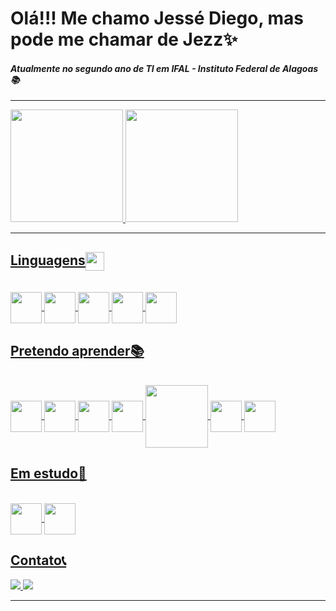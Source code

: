 # Olá!!! Me chamo Jessé Diego, mas pode me chamar de Jezz✨

#### *Atualmente no segundo ano de TI em IFAL - Instituto Federal de Alagoas📚*

<hr>

 <div>
  <a href="https://github.com/JezzDiego">
  <img height="180em" src="https://github-readme-stats.vercel.app/api?username=JezzDiego&show_icons=true&theme=dark&include_all_commits=true&count_private=true"/>
  <img height="180em" src="https://github-readme-stats.vercel.app/api/top-langs/?username=JezzDiego&layout=compact&langs_count=7&theme=dark"/>
</div> 
  
  <hr>
  
 ## Linguagens<img align="center" height="30em" src="https://cdn.jsdelivr.net/gh/devicons/devicon/icons/devicon/devicon-original.svg" />
<div style="display: inline_block"><br>
  
  <img align="center" height="50em" src="https://cdn.jsdelivr.net/gh/devicons/devicon/icons/html5/html5-original.svg" />
  <img align="center" height="50em" src="https://cdn.jsdelivr.net/gh/devicons/devicon/icons/css3/css3-original.svg" />
  <img align="center" height="50em" src="https://cdn.jsdelivr.net/gh/devicons/devicon/icons/javascript/javascript-original.svg" />
  <img align="center" height="50em" src="https://cdn.jsdelivr.net/gh/devicons/devicon/icons/python/python-original.svg" />
  <img align="center" height="50em" src="https://cdn.jsdelivr.net/gh/devicons/devicon/icons/c/c-original.svg" />
  
</div>

 ## Pretendo aprender📚 
 <div style="display: inline_block"><br>
   <img align="center" height="50em" src="https://cdn.jsdelivr.net/gh/devicons/devicon/icons/vuejs/vuejs-original.svg" />
   <img align="center" height="50em" src="https://cdn.jsdelivr.net/gh/devicons/devicon/icons/nuxtjs/nuxtjs-original.svg" />
   <img align="center" height="50em" src="https://cdn.jsdelivr.net/gh/devicons/devicon/icons/adonisjs/adonisjs-original.svg" />
   <img align="center" height="50em" src="https://cdn.jsdelivr.net/gh/devicons/devicon/icons/nodejs/nodejs-original.svg" />
   <img align="center" height="100em" src="https://cdn.jsdelivr.net/gh/devicons/devicon/icons/tailwindcss/tailwindcss-original-wordmark.svg" />
   <img align="center" height="50em" src="https://cdn.jsdelivr.net/gh/devicons/devicon/icons/jest/jest-plain.svg" />
   <img align="center" height="50em" src="https://cdn.jsdelivr.net/gh/devicons/devicon/icons/electron/electron-original.svg" />
 </div>
 
  ## Em estudo📖
 <div style="display: inline_block"><br>
   <img align="center" height="50em" src="https://cdn.jsdelivr.net/gh/devicons/devicon/icons/java/java-original.svg" />
   <img align="center" height="50em" src="https://cdn.jsdelivr.net/gh/devicons/devicon/icons/typescript/typescript-original.svg" />
 </div>

 ## Contato📞
<div>
 <a href="mailto:oliveirajesse50@gmail.com" target="_blank"> <img src="https://img.shields.io/badge/Gmail-D14836?style=for-the-badge&logo=gmail&logoColor=white" /> </a>
 <a href="https://www.instagram.com/_jezz_die/" target="_blank"> <img src="https://img.shields.io/badge/Jessé%20Diego-ba24c3?style=for-the-badge&logo=Instagram&link=https://www.instagram.com/_jezz_die/"/>
</a>
 <hr>
 </div
 
 
 
 
